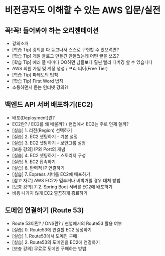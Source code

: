 # 비전공자도 이해할 수 있는 AWS 입문/실전

## 꼭!꼭! 들어봐야 하는 오리젠테이션

- 강의소개
- [학습 Tip] 강의를 다 듣고나서 스스로 구현할 수 있으려면?
- [학습 Tip] 개발 블로그 만들긴 만들었는데 어떤 글을 쓰죠?
- [학습 Tip] 에러 뜰 때마다 OO하면 남들보다 훨씬 빨리 디버깅 할 수 있습니다
- AWS 회원 가입 및 계정 생성 / 프리 티어(Free Tier)
- [학습 Tip] 파레토의 법칙
- [학습 Tip] First Word 법칙
- 소통하면서 듣는 인터넷 강의?!

## 백엔드 API 서버 배포하기(EC2)

- 배포(Deployment)란?
- EC2란? / EC2를 왜 배울까? / 현업에서 EC2는 주로 언제 쓸까?
- [실습] 1. 리전(Region) 선택하기
- [실습] 2. EC2 셋팅하기 - 기본 설정
- [실습] 3. EC2 셋팅하기 - 보안그룹 설정
- [보충 강의] IP와 Port의 개념
- [실습] 4. EC2 셋팅하기 - 스토리지 구성
- [실습] 5. EC2 접속하기
- [실습] 6. 탄력적 IP 연결하기
- [실습] 7. Express 서버를 EC2에 배포하기
- [참고 자료] AWS EC2가 멈추거나 버벅거릴 경우 대처 방법
- [보충 강의] 7-2. Spring Boot 서버를 EC2에 배포하기
- 비용 나가지 않게 EC2 깔끔하게 종료하기

## 도메인 연결하기 (Route 53)

- Route 53이란? / DNS란? / 현업에서의 Route53 활용 여부
- [실습] 0. Route53에 연결할 EC2 생성하기
- [실습] 1. Route53에서 도메인 구매
- [실습] 2. Route53의 도메인을 EC2에 연결하기
- [보충 강의] 무료로 도메인 구매하는 방법
